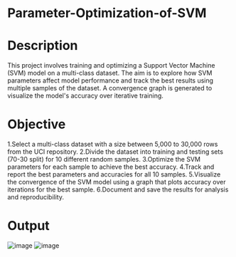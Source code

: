 # Parameter-Optimization-of-SVM
# Description
This project involves training and optimizing a Support Vector Machine (SVM) model on a multi-class dataset. The aim is to explore how SVM parameters affect model performance and track the best results using multiple samples of the dataset. A convergence graph is generated to visualize the model's accuracy over iterative training.
# Objective
1.Select a multi-class dataset with a size between 5,000 to 30,000 rows from the UCI repository.
2.Divide the dataset into training and testing sets (70-30 split) for 10 different random samples.
3.Optimize the SVM parameters for each sample to achieve the best accuracy.
4.Track and report the best parameters and accuracies for all 10 samples.
5.Visualize the convergence of the SVM model using a graph that plots accuracy over iterations for the best sample.
6.Document and save the results for analysis and reproducibility.
# Output
![image](https://github.com/user-attachments/assets/96f91b8d-1be2-436a-ba0d-dcb3a8568b87)
![image](https://github.com/user-attachments/assets/68111176-b84b-42a7-a75d-b22847f5af7b)
